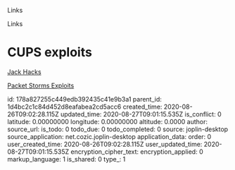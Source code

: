 Links

Links

# CUPS exploits
[Jack Hacks](https://jhalon.github.io/vulnhub-kioptrix2/)

[Packet Storms Exploits](https://github.com/BuddhaLabs/PacketStorm-Exploits/blob/master/0301-exploits/sigcups.c)




id: 178a827255c449edb392435c41e9b3a1
parent_id: 1d4bc2c1c84d452d8eafabea2cd5acc6
created_time: 2020-08-26T09:02:28.115Z
updated_time: 2020-08-27T09:01:15.535Z
is_conflict: 0
latitude: 0.00000000
longitude: 0.00000000
altitude: 0.0000
author: 
source_url: 
is_todo: 0
todo_due: 0
todo_completed: 0
source: joplin-desktop
source_application: net.cozic.joplin-desktop
application_data: 
order: 0
user_created_time: 2020-08-26T09:02:28.115Z
user_updated_time: 2020-08-27T09:01:15.535Z
encryption_cipher_text: 
encryption_applied: 0
markup_language: 1
is_shared: 0
type_: 1